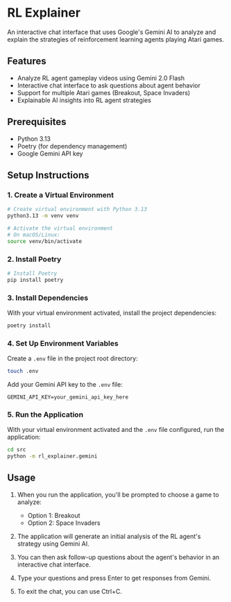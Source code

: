 # RL Explainer

An interactive chat interface that uses Google's Gemini AI to analyze and explain the strategies of reinforcement learning agents playing Atari games.

## Features

- Analyze RL agent gameplay videos using Gemini 2.0 Flash
- Interactive chat interface to ask questions about agent behavior
- Support for multiple Atari games (Breakout, Space Invaders)
- Explainable AI insights into RL agent strategies

## Prerequisites

- Python 3.13
- Poetry (for dependency management)
- Google Gemini API key

## Setup Instructions

### 1. Create a Virtual Environment

```bash
# Create virtual environment with Python 3.13
python3.13 -m venv venv

# Activate the virtual environment
# On macOS/Linux:
source venv/bin/activate
```

### 2. Install Poetry

```bash
# Install Poetry
pip install poetry
```

### 3. Install Dependencies

With your virtual environment activated, install the project dependencies:

```bash
poetry install
```

### 4. Set Up Environment Variables

Create a `.env` file in the project root directory:

```bash
touch .env
```

Add your Gemini API key to the `.env` file:

```env
GEMINI_API_KEY=your_gemini_api_key_here
```

### 5. Run the Application

With your virtual environment activated and the `.env` file configured, run the application:

```bash
cd src
python -m rl_explainer.gemini
```

## Usage

1. When you run the application, you'll be prompted to choose a game to analyze:
   - Option 1: Breakout
   - Option 2: Space Invaders

2. The application will generate an initial analysis of the RL agent's strategy using Gemini AI.

3. You can then ask follow-up questions about the agent's behavior in an interactive chat interface.

4. Type your questions and press Enter to get responses from Gemini.

5. To exit the chat, you can use Ctrl+C.
